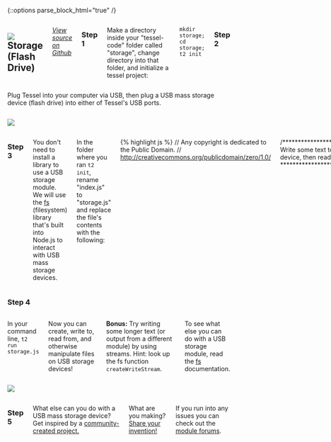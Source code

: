 {::options parse_block_html="true" /}

<div class="row">
<div class="large-12 columns">

## <img class="constrain-sm" src="https://s3.amazonaws.com/technicalmachine-assets/technical-io/modules/usb.png"> Storage (Flash Drive)

[<i class="fa fa-github"> View source on Github</i>](https://github.com/nodejs/node/blob/master/lib/fs.js)

### Step 1

Make a directory inside your "tessel-code" folder called "storage", change directory into that folder, and initialize a tessel project:

`mkdir storage; cd storage; t2 init`

### Step 2
</div>
</div>

<div class="row">
<div class="large-6 columns">

Plug Tessel into your computer via USB, then plug a USB mass storage device (flash drive) into either of Tessel's USB ports.

</div>
<div class="large-6 columns">

![](http://i.imgur.com/uifn1p7.jpg)

</div>
</div>

<div class="row">
<div class="large-12 columns">

### Step 3

You don't need to install a library to use a USB storage module. We will use the [fs](https://nodejs.org/api/fs.html) (filesystem) library that's built into Node.js to interact with USB mass storage devices.

In the folder where you ran `t2 init`, rename "index.js" to "storage.js" and replace the file's contents with the following:

{% highlight js %}
// Any copyright is dedicated to the Public Domain.
// http://creativecommons.org/publicdomain/zero/1.0/

/*********************************************
Write some text to a file on a USB mass storage
device, then read it back.
*********************************************/

// Import the fs library
var fs = require('fs');
var path = require('path');
var mountPoint = '/mnt/sda1'; // The first flash drive you plug in will be mounted here, the second will be at '/mnt/sdb1'
var filepath = path.join(mountPoint, 'myFile.txt');

var textToWrite = 'Hello Tessel!';

// Write the text to a file on the flash drive
fs.writeFile(filepath, textToWrite, function () {
  console.log('Wrote', textToWrite, 'to', filepath, 'on USB mass storage device.');
});

// Read the text we wrote from the file
fs.readFile(filepath, function (err, data) {
  console.log('Read', data.toString(), 'from USB mass storage device.');
});
{% endhighlight %}

Save the file.

</div>
</div>

<div class="row">
<div class="large-12 columns">

### Step 4

</div>
</div>

<div class="row">
<div class="large-6 columns">

In your command line, `t2 run storage.js`

Now you can create, write to, read from, and otherwise manipulate files on USB storage devices!

**Bonus:** Try writing some longer text (or output from a different module) by using streams. Hint: look up the fs function `createWriteStream`.

To see what else you can do with a USB storage module, read the [fs](https://nodejs.org/api/fs.html) documentation.

</div>
<div class="large-6 columns">

![](http://i.imgur.com/wKksk4X.gif)

</div>
</div>

<div class="row">
<div class="large-12 columns">

### Step 5

What else can you do with a USB mass storage device? Get inspired by a [community-created project.](http://tessel.io/projects)

What are you making? [Share your invention!](//tessel.io/projects)

If you run into any issues you can check out the [module forums](http://forums.tessel.io/c/modules).

</div>
</div>
